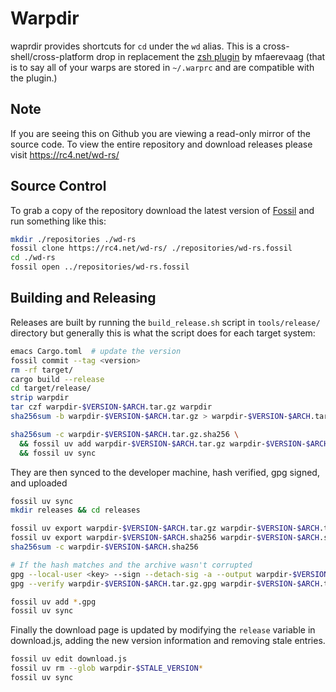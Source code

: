 # Warpdir

waprdir provides shortcuts for `cd` under the `wd` alias. This is a cross-shell/cross-platform drop in replacement the [zsh plugin](https://github.com/mfaerevaag/wd) by mfaerevaag (that is to say all of your warps are stored in `~/.warprc` and are compatible with the plugin.)

## Note
If you are seeing this on Github you are viewing a read-only mirror of the source code. To view the entire repository and download releases please visit https://rc4.net/wd-rs/

## Source Control

To grab a copy of the repository download the latest version of [Fossil](https://fossil-scm.org) and run something like this:
```bash
mkdir ./repositories ./wd-rs
fossil clone https://rc4.net/wd-rs/ ./repositories/wd-rs.fossil
cd ./wd-rs
fossil open ../repositories/wd-rs.fossil
```

## Building and Releasing

Releases are built by running the `build_release.sh` script in `tools/release/` directory but generally this is what the script does for each target system:

```bash
emacs Cargo.toml  # update the version
fossil commit --tag <version>
rm -rf target/
cargo build --release
cd target/release/
strip warpdir
tar czf warpdir-$VERSION-$ARCH.tar.gz warpdir
sha256sum -b warpdir-$VERSION-$ARCH.tar.gz > warpdir-$VERSION-$ARCH.tar.gz.sha256

sha256sum -c warpdir-$VERSION-$ARCH.tar.gz.sha256 \
  && fossil uv add warpdir-$VERSION-$ARCH.tar.gz warpdir-$VERSION-$ARCH.sha256 \
  && fossil uv sync
```

They are then synced to the developer machine, hash verified, gpg signed, and uploaded

```bash
fossil uv sync
mkdir releases && cd releases

fossil uv export warpdir-$VERSION-$ARCH.tar.gz warpdir-$VERSION-$ARCH.tar.gz
fossil uv export warpdir-$VERSION-$ARCH.sha256 warpdir-$VERSION-$ARCH.sha256
sha256sum -c warpdir-$VERSION-$ARCH.sha256

# If the hash matches and the archive wasn't corrupted
gpg --local-user <key> --sign --detach-sig -a --output warpdir-$VERSION-$ARCH.tar.gz.gpg warpdir-$VERSION-$ARCH.tar.gz
gpg --verify warpdir-$VERSION-$ARCH.tar.gz.gpg warpdir-$VERSION-$ARCH.tar.gz

fossil uv add *.gpg
fossil uv sync
```

Finally the download page is updated by modifying the `release` variable in download.js, adding the new version information and removing stale entries.

```bash
fossil uv edit download.js
fossil uv rm --glob warpdir-$STALE_VERSION*
fossil uv sync
```
